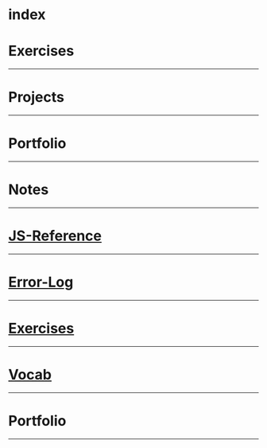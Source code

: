 # index

# Exercises

___


# Projects

___


# Portfolio

___

# Notes

___

# [JS-Reference](https://github.com/prachimehta1214/JS-Reference)

____

# [Error-Log](https://github.com/prachimehta1214/error-log)

___

# [Exercises](https://github.com/prachimehta1214/exercises)

___

# [Vocab](https://github.com/prachimehta1214/vocabulary) 

___

# Portfolio

___


